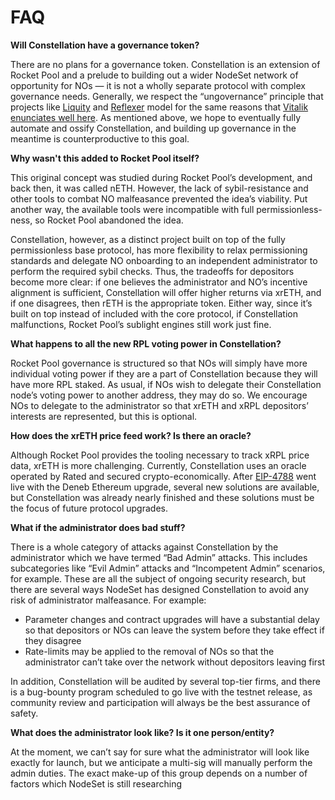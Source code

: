 # FAQ

**Will Constellation have a governance token?**

There are no plans for a governance token. Constellation is an extension of Rocket Pool and a prelude to building out a wider NodeSet network of opportunity for NOs — it is not a wholly separate protocol with complex governance needs. Generally, we respect the “ungovernance” principle that projects like [Liquity](https://www.liquity.org/) and [Reflexer](https://reflexer.finance/) model for the same reasons that [Vitalik enunciates well here](https://vitalik.ca/general/2021/08/16/voting3.html). As mentioned above, we hope to eventually fully automate and ossify Constellation, and building up governance in the meantime is counterproductive to this goal.

**Why wasn't this added to Rocket Pool itself?**

This original concept was studied during Rocket Pool’s development, and back then, it was called nETH. However, the lack of sybil-resistance and other tools to combat NO malfeasance prevented the idea’s viability. Put another way, the available tools were incompatible with full permissionless-ness, so Rocket Pool abandoned the idea.

Constellation, however, as a distinct project built on top of the fully permissionless base protocol, has more flexibility to relax permissioning standards and delegate NO onboarding to an independent administrator to perform the required sybil checks. Thus, the tradeoffs for depositors become more clear: if one believes the administrator and NO’s incentive alignment is sufficient, Constellation will offer higher returns via xrETH, and if one disagrees, then rETH is the appropriate token. Either way, since it’s built on top instead of included with the core protocol, if Constellation malfunctions, Rocket Pool’s sublight engines still work just fine.

**What happens to all the new RPL voting power in Constellation?**

Rocket Pool governance is structured so that NOs will simply have more individual voting power if they are a part of Constellation because they will have more RPL staked. As usual, if NOs wish to delegate their Constellation node’s voting power to another address, they may do so. We encourage NOs to delegate to the administrator so that xrETH and xRPL depositors’ interests are represented, but this is optional.

**How does the xrETH price feed work? Is there an oracle?**

Although Rocket Pool provides the tooling necessary to track xRPL price data, xrETH is more challenging. Currently, Constellation uses an oracle operated by Rated and secured crypto-economically. After [EIP-4788](https://eips.ethereum.org/EIPS/eip-4788) went live with the Deneb Ethereum upgrade, several new solutions are available, but Constellation was already nearly finished and these solutions must be the focus of future protocol upgrades.

**What if the administrator does bad stuff?**

There is a whole category of attacks against Constellation by the administrator which we have termed “Bad Admin” attacks. This includes subcategories like “Evil Admin” attacks and “Incompetent Admin” scenarios, for example. These are all the subject of ongoing security research, but there are several ways NodeSet has designed Constellation to avoid any risk of administrator malfeasance. For example:

* Parameter changes and contract upgrades will have a substantial delay so that depositors or NOs can leave the system before they take effect if they disagree
* Rate-limits may be applied to the removal of NOs so that the administrator can’t take over the network without depositors leaving first

In addition, Constellation will be audited by several top-tier firms, and there is a bug-bounty program scheduled to go live with the testnet release, as community review and participation will always be the best assurance of safety.

**What does the administrator look like? Is it one person/entity?**

At the moment, we can’t say for sure what the administrator will look like exactly for launch, but we anticipate a multi-sig will manually perform the admin duties. The exact make-up of this group depends on a number of factors which NodeSet is still researching
